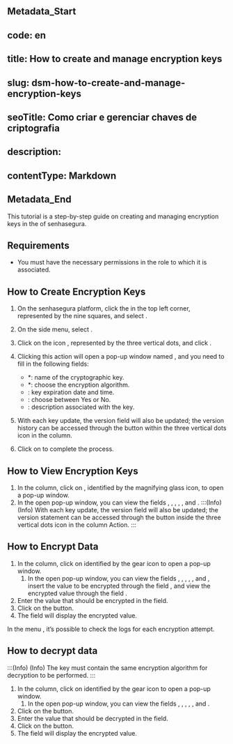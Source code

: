 ## Metadata_Start 
## code: en
## title: How to create and manage encryption keys 
## slug: dsm-how-to-create-and-manage-encryption-keys 
## seoTitle: Como criar e gerenciar chaves de criptografia 
## description:  
## contentType: Markdown 
## Metadata_End
This tutorial is a step-by-step guide on creating and managing encryption keys in the  of senhasegura.

## Requirements
- You must have the necessary permissions in the role to which it is associated.

## How to Create Encryption Keys
1. On the senhasegura platform, click the  in the top left corner, represented by the nine squares, and select .
2. On the side menu, select .
3. Click on the icon , represented by the three vertical dots, and click .
4. Clicking this action will open a pop-up window named , and you need to fill in the following fields:
    - *: name of the cryptographic key.
    - *: choose the encryption algorithm.
    - : key expiration date and time.
    - : choose between Yes or No.
    - : description associated with the key.
   

5. With each key update, the version field will also be updated; the version history can be accessed through the  button within the three vertical dots icon in the  column.
6. Click on  to complete the process.

## How to View Encryption Keys
1. In the  column, click on , identified by the magnifying glass icon, to open a pop-up window.
2. In the open pop-up window, you can view the fields , ,  , , , and .
:::(Info) (Info)
  With each key update, the version field will also be updated; the version statement can be accessed through the button  inside the three vertical dots icon in the column Action.
:::
 ## How to Encrypt Data
1. In the  column, click on  identified by the gear icon to open a pop-up window.
    1. In the open pop-up window, you can view the fields , , , , , and , insert the value to be encrypted through the field , and view the encrypted value through the field .
2. Enter the value that should be encrypted in the  field.
3. Click on the  button.
4. The field  will display the encrypted value.

In the menu , it’s possible to check the logs for each encryption attempt.

## How to decrypt data
:::(Info) (Info)
The key must contain the same encryption algorithm for decryption to be performed.
:::

1. In the  column, click on  identified by the gear icon to open a pop-up window.
    1. In the open pop-up window, you can view the fields , , , , , and .
2. Click on the button.
3. Enter the value that should be decrypted  in the  field.
4. Click on the  button.
5. The field  will display the encrypted value.
